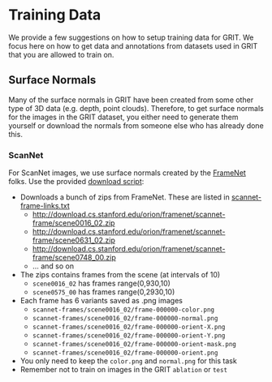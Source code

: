 # Training Data
We provide a few suggestions on how to setup training data for GRIT. We focus here on how to get data and annotations from datasets used in GRIT that you are allowed to train on.

## Surface Normals
Many of the surface normals in GRIT have been created from some other type of 3D data (e.g. depth, point clouds). Therefore, to get surface normals for the images in the GRIT dataset, you either need to generate them yourself or download the normals from someone else who has already done this. 
### ScanNet
For ScanNet images, we use surface normals created by the [FrameNet](https://github.com/hjwdzh/FrameNet) folks. Use the provided [download script](https://github.com/hjwdzh/FrameNet/blob/master/src/data/download.sh): 
- Downloads a bunch of zips from FrameNet. These are listed in [scannet-frame-links.txt](http://download.cs.stanford.edu/orion/framenet/scannet-frame-links.txt)
  - http://download.cs.stanford.edu/orion/framenet/scannet-frame/scene0016_02.zip
  - http://download.cs.stanford.edu/orion/framenet/scannet-frame/scene0631_02.zip
  - http://download.cs.stanford.edu/orion/framenet/scannet-frame/scene0748_00.zip
  - … and so on
- The zips contains frames from the scene (at intervals of 10) 
  - `scene0016_02`  has frames range(0,930,10)
  - `scene0575_00` has frames range(0,2930,10)
- Each frame has 6 variants saved as .png images
  - `scannet-frames/scene0016_02/frame-000000-color.png`
  - `scannet-frames/scene0016_02/frame-000000-normal.png`
  - `scannet-frames/scene0016_02/frame-000000-orient-X.png`
  - `scannet-frames/scene0016_02/frame-000000-orient-Y.png`
  - `scannet-frames/scene0016_02/frame-000000-orient-mask.png`
  - `scannet-frames/scene0016_02/frame-000000-orient.png`
- You only need to keep the `color.png` and `normal.png` for this task
- Remember not to train on images in the GRIT `ablation` or `test`
